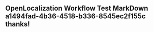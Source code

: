 <properties
ms.topic="hero-topic"
ms.test1="hero-topic"
ms.test2="test"/>

## OpenLocalization Workflow Test MarkDown a1494fad-4b36-4518-b336-8545ec2f155c thanks!
